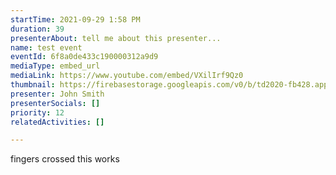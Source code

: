 ```yaml
---
startTime: 2021-09-29 1:58 PM
duration: 39
presenterAbout: tell me about this presenter...
name: test event
eventId: 6f8a0de433c190000312a9d9
mediaType: embed_url
mediaLink: https://www.youtube.com/embed/VXilIrf9Qz0
thumbnail: https://firebasestorage.googleapis.com/v0/b/td2020-fb428.appspot.com/o/Frame%204.png?alt=media&token=0bf47564-22a1-44ca-9878-fe9a2796c0b9
presenter: John Smith
presenterSocials: []
priority: 12
relatedActivities: []

---
```

fingers crossed this works